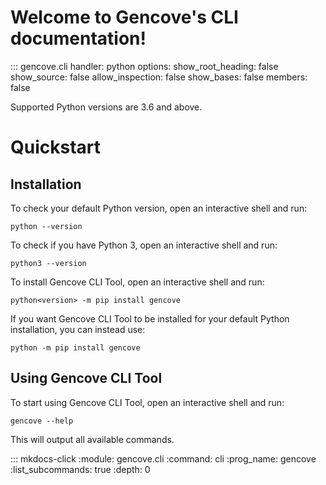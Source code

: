 # Welcome to Gencove's CLI documentation!

::: gencove.cli
    handler: python
    options:
        show_root_heading: false
        show_source: false
        allow_inspection: false
        show_bases: false
        members: false

Supported Python versions are 3.6 and above.

# Quickstart

## Installation

To check your default Python version, open an interactive shell and run:

```
python --version
```

To check if you have Python 3, open an interactive shell and run:

```
python3 --version
```

To install Gencove CLI Tool, open an interactive shell and run:

```
python<version> -m pip install gencove
```

If you want Gencove CLI Tool to be installed for your default Python installation, you can instead use:

```
python -m pip install gencove
```

## Using Gencove CLI Tool

To start using Gencove CLI Tool, open an interactive shell and run:

```
gencove --help
```

This will output all available commands.

::: mkdocs-click
    :module: gencove.cli
    :command: cli
    :prog_name: gencove
    :list_subcommands: true
    :depth: 0
